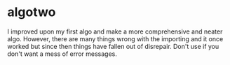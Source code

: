 # algotwo
I improved upon my first algo and make a more comprehensive and neater algo. However, there are many things wrong with the importing and it once worked but since then things have fallen out of disrepair. Don't use if you don't want a mess of error messages.
